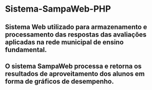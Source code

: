 # Sistema-SampaWeb-PHP

## Sistema Web utilizado para armazenamento e processamento das respostas das avaliações aplicadas na rede municipal de ensino fundamental.
## O sistema SampaWeb processa e retorna os resultados de aproveitamento dos alunos em forma de gráficos de desempenho.
